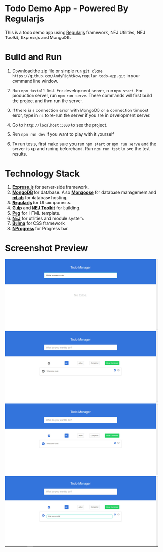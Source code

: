 # Todo Demo App - Powered By Regularjs

This is a todo demo app using [Regularjs](http://regularjs.github.io/) framework, NEJ Utilities, NEJ Toolkit, Expressjs and MongoDB.

# Build and Run

1. Download the zip file or simple run ```git clone https://github.com/AndyRightNow/regular-todo-app.git``` in your command line window.

2. Run ```npm install``` first. For development server, run ```npm start```. For production server, run ```npm run serve```. These commands will first build the project and then run the server.

3. If there is a connection error with MongoDB or a connection timeout error, type in ```rs``` to re-run the server if you are in development server.

4. Go to ```http://localhost:3000``` to see the project.

5. Run ```npm run dev``` if you want to play with it yourself.

6. To run tests, first make sure you run ```npm start``` or ```npm run serve``` and the server is up and runing beforehand. Run ```npm run test``` to see the test results.

# Technology Stack

1. [**Express.js**](http://expressjs.com/) for server-side framework.
2. [**MongoDB**](https://www.mongodb.com) for database. Also [**Mongoose**](mongoosejs.com/) for database management and [**mLab**](https://mlab.com) for database hosting.
3. [**Regularjs**](http://regularjs.github.io/) for UI components.
4. [**Gulp**](http://gulpjs.com/) and [**NEJ Toolkit**](https://github.com/genify/toolkit2) for building.
5. [**Pug**](https://pugjs.org/) for HTML template.
7. [**NEJ**](https://github.com/genify/nej) for utilities and module system.
8. [**Bulma**](http://bulma.io/) for CSS framework.
9. [**NProgress**](http://ricostacruz.com/nprogress/) for Progress bar.

# Screenshot Preview

![Preview 1](./preview1.jpg "Screenshot Preview 1")
![Preview 2](./preview2.jpg "Screenshot Preview 2")
![Preview 3](./preview3.jpg "Screenshot Preview 3")
![Preview 4](./preview4.jpg "Screenshot Preview 4")